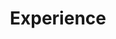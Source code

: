 ---
title: Experience
type: landing

sections:
  - block: experience
    content:
      title: Experience
      # Date format for experience
      #   Refer to https://wowchemy.com/docs/customization/#date-format
      date_format: Jan 2006
      # Experiences.
      #   Add/remove as many experience `items` below as you like.
      #   Required fields are `title`, `company`, and `date_start`.
      #   Leave `date_end` empty if it's your current employer.
      #   Begin multi-line descriptions with YAML's `|2-` multi-line prefix.
    design:
      # Choose how many columns the section has. Valid values: '1' or '2'.
      columns: '1'

  - block: experience
    content:
      title: Education
      # Date format for experience
      #   Refer to https://wowchemy.com/docs/customization/#date-format
      date_format: Jan 2006
      # Experiences.
      #   Add/remove as many experience `items` below as you like.
      #   Required fields are `title`, `company`, and `date_start`.
      #   Leave `date_end` empty if it's your current employer.
      #   Begin multi-line descriptions with YAML's `|2-` multi-line prefix.
      items:
        - title: 재학 중
          company: 전북대학교 컴퓨터공학부
          company_url: 'https://cse.jbnu.ac.kr/cse/index.do'
          #company_logo: org-gc
          location: 대한민국
          date_start: '2020-03-02'
          date_end: ''
    design:
      # Choose how many columns the section has. Valid values: '1' or '2'.
      columns: '1'
---